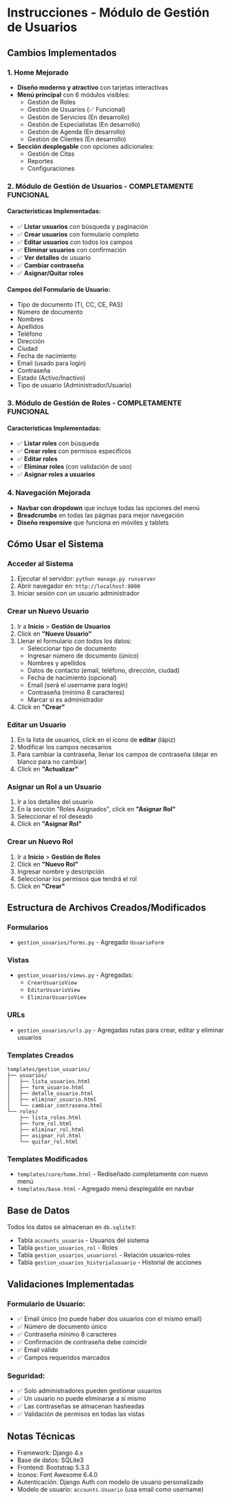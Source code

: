 # Instrucciones - Módulo de Gestión de Usuarios

## Cambios Implementados

### 1. Home Mejorado
- **Diseño moderno y atractivo** con tarjetas interactivas
- **Menú principal** con 6 módulos visibles:
  - Gestión de Roles
  - Gestión de Usuarios (✅ Funcional)
  - Gestión de Servicios (En desarrollo)
  - Gestión de Especialistas (En desarrollo)
  - Gestión de Agenda (En desarrollo)
  - Gestión de Clientes (En desarrollo)
- **Sección desplegable** con opciones adicionales:
  - Gestión de Citas
  - Reportes
  - Configuraciones

### 2. Módulo de Gestión de Usuarios - COMPLETAMENTE FUNCIONAL

#### Características Implementadas:
- ✅ **Listar usuarios** con búsqueda y paginación
- ✅ **Crear usuarios** con formulario completo
- ✅ **Editar usuarios** con todos los campos
- ✅ **Eliminar usuarios** con confirmación
- ✅ **Ver detalles** de usuario
- ✅ **Cambiar contraseña**
- ✅ **Asignar/Quitar roles**

#### Campos del Formulario de Usuario:
- Tipo de documento (TI, CC, CE, PAS)
- Número de documento
- Nombres
- Apellidos
- Teléfono
- Dirección
- Ciudad
- Fecha de nacimiento
- Email (usado para login)
- Contraseña
- Estado (Activo/Inactivo)
- Tipo de usuario (Administrador/Usuario)

### 3. Módulo de Gestión de Roles - COMPLETAMENTE FUNCIONAL

#### Características Implementadas:
- ✅ **Listar roles** con búsqueda
- ✅ **Crear roles** con permisos específicos
- ✅ **Editar roles**
- ✅ **Eliminar roles** (con validación de uso)
- ✅ **Asignar roles a usuarios**

### 4. Navegación Mejorada
- **Navbar con dropdown** que incluye todas las opciones del menú
- **Breadcrumbs** en todas las páginas para mejor navegación
- **Diseño responsive** que funciona en móviles y tablets

## Cómo Usar el Sistema

### Acceder al Sistema
1. Ejecutar el servidor: `python manage.py runserver`
2. Abrir navegador en: `http://localhost:8000`
3. Iniciar sesión con un usuario administrador

### Crear un Nuevo Usuario
1. Ir a **Inicio** > **Gestión de Usuarios**
2. Click en **"Nuevo Usuario"**
3. Llenar el formulario con todos los datos:
   - Seleccionar tipo de documento
   - Ingresar número de documento (único)
   - Nombres y apellidos
   - Datos de contacto (email, teléfono, dirección, ciudad)
   - Fecha de nacimiento (opcional)
   - Email (será el username para login)
   - Contraseña (mínimo 8 caracteres)
   - Marcar si es administrador
4. Click en **"Crear"**

### Editar un Usuario
1. En la lista de usuarios, click en el ícono de **editar** (lápiz)
2. Modificar los campos necesarios
3. Para cambiar la contraseña, llenar los campos de contraseña (dejar en blanco para no cambiar)
4. Click en **"Actualizar"**

### Asignar un Rol a un Usuario
1. Ir a los detalles del usuario
2. En la sección "Roles Asignados", click en **"Asignar Rol"**
3. Seleccionar el rol deseado
4. Click en **"Asignar Rol"**

### Crear un Nuevo Rol
1. Ir a **Inicio** > **Gestión de Roles**
2. Click en **"Nuevo Rol"**
3. Ingresar nombre y descripción
4. Seleccionar los permisos que tendrá el rol
5. Click en **"Crear"**

## Estructura de Archivos Creados/Modificados

### Formularios
- `gestion_usuarios/forms.py` - Agregado `UsuarioForm`

### Vistas
- `gestion_usuarios/views.py` - Agregadas:
  - `CrearUsuarioView`
  - `EditarUsuarioView`
  - `EliminarUsuarioView`

### URLs
- `gestion_usuarios/urls.py` - Agregadas rutas para crear, editar y eliminar usuarios

### Templates Creados
```
templates/gestion_usuarios/
├── usuarios/
│   ├── lista_usuarios.html
│   ├── form_usuario.html
│   ├── detalle_usuario.html
│   ├── eliminar_usuario.html
│   └── cambiar_contrasena.html
└── roles/
    ├── lista_roles.html
    ├── form_rol.html
    ├── eliminar_rol.html
    ├── asignar_rol.html
    └── quitar_rol.html
```

### Templates Modificados
- `templates/core/home.html` - Rediseñado completamente con nuevo menú
- `templates/base.html` - Agregado menú desplegable en navbar

## Base de Datos

Todos los datos se almacenan en `db.sqlite3`:
- Tabla `accounts_usuario` - Usuarios del sistema
- Tabla `gestion_usuarios_rol` - Roles
- Tabla `gestion_usuarios_usuariorol` - Relación usuarios-roles
- Tabla `gestion_usuarios_historialusuario` - Historial de acciones

## Validaciones Implementadas

### Formulario de Usuario:
- ✅ Email único (no puede haber dos usuarios con el mismo email)
- ✅ Número de documento único
- ✅ Contraseña mínimo 8 caracteres
- ✅ Confirmación de contraseña debe coincidir
- ✅ Email válido
- ✅ Campos requeridos marcados

### Seguridad:
- ✅ Solo administradores pueden gestionar usuarios
- ✅ Un usuario no puede eliminarse a sí mismo
- ✅ Las contraseñas se almacenan hasheadas
- ✅ Validación de permisos en todas las vistas

## Notas Técnicas

- Framework: Django 4.x
- Base de datos: SQLite3
- Frontend: Bootstrap 5.3.3
- Iconos: Font Awesome 6.4.0
- Autenticación: Django Auth con modelo de usuario personalizado
- Modelo de usuario: `accounts.Usuario` (usa email como username)
